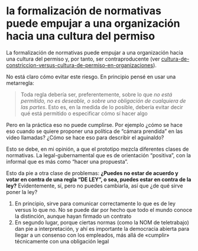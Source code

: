 # la formalización de normativas puede empujar a una organización hacia una cultura del permiso

La formalización de normativas puede empujar a una organización hacia una cultura del permiso y, por tanto, ser contraproducente (ver [cultura-de-constriccion-versus-cultura-de-permiso-en-organizaciones](cultura-de-constriccion-versus-cultura-de-permiso-en-organizaciones.md)).

No está claro cómo evitar este riesgo. En principio pensé en usar una metarregla:

 > 
 > Toda regla debería ser, preferentemente, sobre lo que *no está permitido, no es deseable, o sobre una obligación de cualquiera de las partes*. Esto es, en la medida de lo posible, debería evitar decir qué está permitido o especificar cómo sí hacer algo

Pero en la práctica eso no puede cumplirse. Por ejemplo ¿cómo se hace eso cuando se quiere proponer una política de “cámara prendida” en las video llamadas? ¿Cómo se hace eso para describir el aguinaldo?

Esto se debe, en mi opinión, a que el prototipo mezcla diferentes clases de normativas. La legal-gubernamental que es de orientación “positiva”, con la informal que es más como “hacer una propuesta”.

Esto da pie a otra clase de problemas: **¿Puedes no estar de acuerdo y votar en contra de una regla “DE LEY”, o sea, puedes estar en contra de la ley?** Evidentemente, sí, pero no puedes cambiarla, así que ¿de qué sirve poner la ley?

1. En principio, sirve para comunicar correctamente lo que es de ley versus lo que no. No se puede dar por hecho que todo el mundo conoce la distinción, aunque hayan firmado un contrato
1. En segundo lugar, porque ciertas normas (como la NOM de teletrabajo) dan pie a interpretación, y ahí es importante la democracia abierta para llegar a un consenso con los empleados, más allá de «cumplir» técnicamente con una obligación legal
